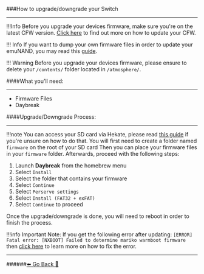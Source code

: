 ###How to upgrade/downgrade your Switch
***
!!!Info Before you upgrade your devices firmware, make sure you're on the latest CFW version. [Click here](https://rentry.org/UpdateCFW) to find out more on how to update your CFW.

!!! Info  If you want to dump your own firmware files in order to update your emuNAND, you may read this [guide](https://rentry.org/DumpFirmware).

!!! Warning Before you upgrade your devices firmware, please ensure to delete your `/contents/` folder located in `/atmosphere/`.

####What you'll need:
***
* Firmware Files
* Daybreak

####Upgrade/Downgrade Process:
***
!!!note You can access your SD card via Hekate, please read [this guide](https://rentry.org/SDCardViaUSB#hekate) if you're unsure on how to do that.
You will first need to create a folder named `firmware` on the root of your SD card
Then you can place your firmware files in your `firmware` folder.
Afterwards, proceed with the following steps:
1. Launch **Daybreak** from the homebrew menu
2. Select `Install`
3. Select the folder that contains your firmware
4. Select `Continue`
5. Select `Perserve settings`
6. Select `Install (FAT32 + exFAT)`
7. Select `Continue` to proceed

Once the upgrade/downgrade is done, you will need to reboot in order to finish the process.


!!!info Important Note:
	If you get the following error after updating:
	`
	[ERROR] Fatal error: [NXBOOT] Failed to determine mariko warmboot firmware
	`
	then [click here](https://rentry.org/SwitchFAQ/#failed-to-determine-warmboot-firmware) to learn more on how to fix the error.

***
######[⬅️ Go Back 🦝](https://rentry.org/UpdateCFWAndFW)
